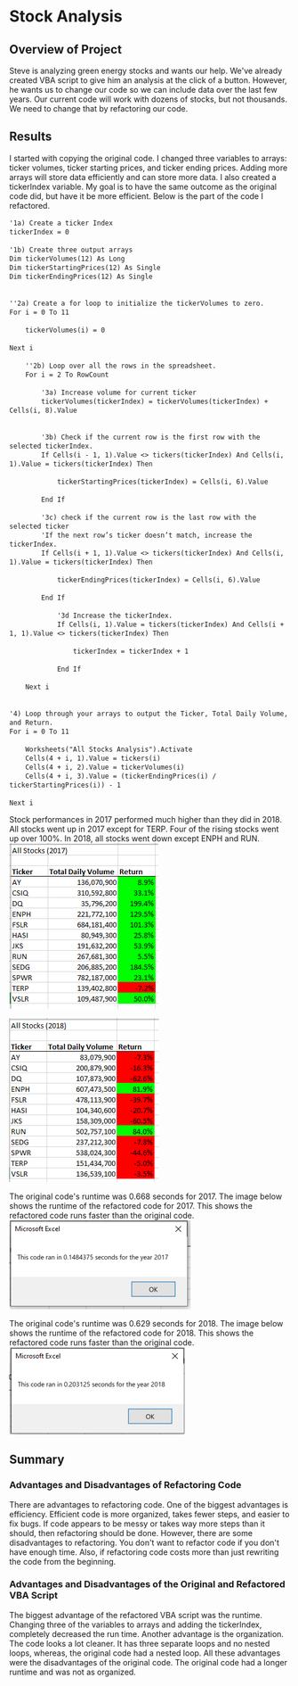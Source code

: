 # Stock Analysis
## Overview of Project
Steve is analyzing green energy stocks and wants our help. We've already created VBA script to give him an analysis at the click of a button. However, he wants us to change our code so we can include data over the last few years. Our current code will work with dozens of stocks, but not thousands. We need to change that by refactoring our code.
## Results
I started with copying the original code. I changed three variables to arrays: ticker volumes, ticker starting prices, and ticker ending prices. Adding more arrays will store data efficiently and can store more data. I also created a tickerIndex variable. My goal is to have the same outcome as the original code did, but have it be more efficient. Below is the part of the code I refactored.


    '1a) Create a ticker Index
    tickerIndex = 0

    '1b) Create three output arrays
    Dim tickerVolumes(12) As Long
    Dim tickerStartingPrices(12) As Single
    Dim tickerEndingPrices(12) As Single
    
    
    ''2a) Create a for loop to initialize the tickerVolumes to zero.
    For i = 0 To 11
    
        tickerVolumes(i) = 0
        
    Next i
    
        ''2b) Loop over all the rows in the spreadsheet.
        For i = 2 To RowCount
    
            '3a) Increase volume for current ticker
            tickerVolumes(tickerIndex) = tickerVolumes(tickerIndex) + Cells(i, 8).Value
        
        
            '3b) Check if the current row is the first row with the selected tickerIndex.
            If Cells(i - 1, 1).Value <> tickers(tickerIndex) And Cells(i, 1).Value = tickers(tickerIndex) Then
                    
                tickerStartingPrices(tickerIndex) = Cells(i, 6).Value
            
            End If
        
            '3c) check if the current row is the last row with the selected ticker
            'If the next row’s ticker doesn’t match, increase the tickerIndex.
            If Cells(i + 1, 1).Value <> tickers(tickerIndex) And Cells(i, 1).Value = tickers(tickerIndex) Then
                    
                tickerEndingPrices(tickerIndex) = Cells(i, 6).Value
                
            End If
            
                '3d Increase the tickerIndex.
                If Cells(i, 1).Value = tickers(tickerIndex) And Cells(i + 1, 1).Value <> tickers(tickerIndex) Then
                    
                    tickerIndex = tickerIndex + 1
                
                End If
        
        Next i
            
    
    '4) Loop through your arrays to output the Ticker, Total Daily Volume, and Return.
    For i = 0 To 11
        
        Worksheets("All Stocks Analysis").Activate
        Cells(4 + i, 1).Value = tickers(i)
        Cells(4 + i, 2).Value = tickerVolumes(i)
        Cells(4 + i, 3).Value = (tickerEndingPrices(i) / tickerStartingPrices(i)) - 1
        
    Next i

Stock performances in 2017 performed much higher than they did in 2018. All stocks went up in 2017 except for TERP. Four of the rising stocks went up over 100%. In 2018, all stocks went down except ENPH and RUN.\
![2017 Stocks](Resources/VBA_Challenge_2017_Stocks.PNG)

![2018 Stocks](Resources/VBA_Challenge_2018_Stocks.PNG)

The original code's runtime was 0.668 seconds for 2017. The image below shows the runtime of the refactored code for 2017. This shows the refactored code runs faster than the original code.\
![2017 Run Time](Resources/VBA_Challenge_2017.PNG)

The original code's runtime was 0.629 seconds for 2018. The image below shows the runtime of the refactored code for 2018. This shows the refactored code runs faster than the original code.\
![2018 Run Time](Resources/VBA_Challenge_2018.png)
## Summary
### Advantages and Disadvantages of Refactoring Code
There are advantages to refactoring code. One of the biggest advantages is efficiency. Efficient code is more organized, takes fewer steps, and easier to fix bugs. If code appears to be messy or takes way more steps than it should, then refactoring should be done. However, there are some disadvantages to refactoring. You don't want to refactor code if you don't have enough time. Also, if refactoring code costs more than just rewriting the code from the beginning.
### Advantages and Disadvantages of the Original and Refactored VBA Script
The biggest advantage of the refactored VBA script was the runtime. Changing three of the variables to arrays and adding the tickerIndex, completely decreased the run time. Another advantage is the organization. The code looks a lot cleaner. It has three separate loops and no nested loops, whereas, the original code had a nested loop. All these advantages were the disadvantages of the original code. The original code had a longer runtime and was not as organized.
